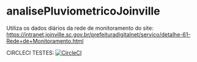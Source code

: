 # analisePluviometricoJoinville
Utiliza os dados diários da rede de monitoramento do site: https://intranet.joinville.sc.gov.br/prefeituradigitalnet/servico/detalhe-61-Rede+de+Monitoramento.html

CIRCLECI TESTES: [![CircleCI](https://circleci.com/gh/Jefersonnnn/analisePluviometricoJoinville/tree/master.svg?style=svg)](https://circleci.com/gh/Jefersonnnn/analisePluviometricoJoinville/tree/master)
